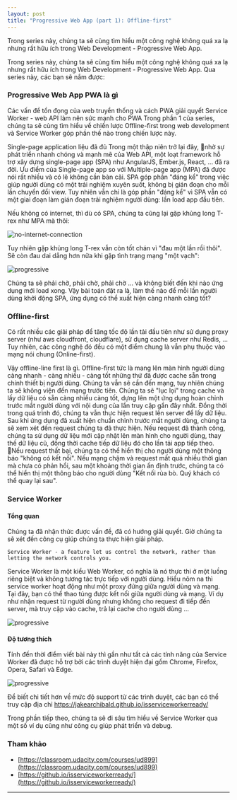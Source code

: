 ```yaml
---
layout: post
title: "Progressive Web App (part 1): Offline-first"
---
```


Trong series này, chúng ta sẽ cùng tìm hiểu một công nghệ không quá xa lạ nhưng rất hữu ích trong Web Development - Progressive Web App.

Trong series này, chúng ta sẽ cùng tìm hiểu một công nghệ không quá xa lạ nhưng rất hữu ích trong Web Development - Progressive Web App. Qua series này, các bạn sẽ nắm được:

### Progressive Web App PWA là gì

Các vấn đề tồn đọng của web truyền thống và cách PWA giải quyết
Service Worker - web API làm nên sức mạnh cho PWA
Trong phần 1 của series, chúng ta sẽ cùng tìm hiểu về chiến lược Offline-first trong web development và Service Worker góp phần thế nào trong chiến lược này.

Single-page application liệu đã đủ
Trong một thập niên trở lại đây, nhờ sự phát triển nhanh chóng và mạnh mẽ của Web API, một loạt framework hỗ trợ xây dựng single-page app (SPA) như AngularJS, Ember.js, React, ... đã ra đời. Ưu điểm của Single-page app so với Multiple-page app (MPA) đã được nói rất nhiều và có lẽ không cần bàn cãi. SPA góp phần "đáng kể" trong việc giúp người dùng có một trải nghiệm xuyên suốt, không bị gián đoạn cho mỗi lần chuyển đổi view. Tuy nhiên vẫn chỉ là góp phần "đáng kể" vì SPA vẫn có một giai đoạn làm gián đoạn trải nghiệm người dùng: lần load app đầu tiên.

Nếu không có internet, thì dù có SPA, chúng ta cũng lại gặp khủng long T-rex như MPA mà thôi:

![no-internet-connection](https://thinhdora.me/development/progressive-web-app-part-1-offline-first/www-google-com-vn-2018-07-21-10-03-56.jpg)

Tuy nhiên gặp khủng long T-rex vẫn còn tốt chán vì "đau một lần rồi thôi". Sẽ còn đau dai dẳng hơn nữa khi gặp tình trạng mạng "một vạch":

![progressive](https://thinhdora.me/development/progressive-web-app-part-1-offline-first/ain-amp-039-t-nobody-got-time-for-slow-wifi_o_2428207.jpg)

Chúng ta sẽ phải chờ, phải chờ, phải chờ ... và không biết đến khi nào ứng dụng mới load xong. Vậy bài toán đặt ra là, làm thế nào để mỗi lần người dùng khởi động SPA, ứng dụng có thể xuất hiện càng nhanh càng tốt?

### Offline-first

Có rất nhiều các giải pháp để tăng tốc độ lần tải đầu tiên như sử dụng proxy server (như aws cloudfront, cloudflare), sử dụng cache server như Redis, ... Tuy nhiên, các công nghệ đó đều có một điểm chung là vẫn phụ thuộc vào mạng nói chung (Online-first).

Vậy offline-line first là gì. Offline-first tức là mang lên màn hình người dùng càng nhanh - càng nhiều - càng tốt những thứ đã được cache sẵn trong chính thiết bị người dùng. Chúng ta vẫn sẽ cần đến mạng, tuy nhiên chúng ta sẽ không viện đến mạng trước tiên. Chúng ta sẽ "lục lọi" trong cache và lấy dữ liệu có sẵn càng nhiều càng tốt, dựng lên một ứng dụng hoàn chỉnh trước mắt người dùng với nội dung của lần truy cập gần đây nhất. Đồng thời trong quá trình đó, chúng ta vẫn thực hiện request lên server để lấy dữ liệu. Sau khi ứng dụng đã xuất hiện chuẩn chỉnh trước mắt người dùng, chúng ta sẽ xem xét đến request chúng ta đã thực hiện. Nếu request đã thành công, chúng ta sử dụng dữ liệu mới cập nhật lên màn hình cho người dùng, thay thế dữ liệu cũ, đồng thời cache tiếp dữ liệu đó cho lần tải app tiếp theo. Nếu request thất bại, chúng ta có thể hiển thị cho người dùng một thông báo "không có kết nối". Nếu mạng chậm và request mất quá nhiều thời gian mà chưa có phản hồi, sau một khoảng thời gian ấn định trước, chúng ta có thể hiển thị một thông báo cho người dùng "Kết nối rùa bò. Quý khách có thể quay lại sau".

### Service Worker

#### Tổng quan

Chúng ta đã nhận thức được vấn đề, đã có hướng giải quyết. Giờ chúng ta sẽ xét đến công cụ giúp chúng ta thực hiện giải pháp.

`
Service Worker - a feature let us control the network, rather than letting the network controls you.
`

Service Worker là một kiểu Web Worker, có nghĩa là nó thực thi ở một luồng riêng biệt và không tương tác trực tiếp với người dùng. Hiểu nôm na thì service worker hoạt động như một proxy đứng giữa người dùng và mạng. Tại đây, bạn có thể thao túng được kết nối giữa người dùng và mạng. Ví dụ như nhận request từ người dùng nhưng không cho request đi tiếp đến server, mà truy cập vào cache, trả lại cache cho người dùng ...

![progressive](https://thinhdora.me/development/progressive-web-app-part-1-offline-first/The-offline-cookbook-JakeArchibald-com-2018-07-22-22-15-36.jpg)

#### Độ tương thích

Tính đến thời điểm viết bài này thì gần như tất cả các tính năng của Service Worker đã được hỗ trợ bởi các trình duyệt hiện đại gồm Chrome, Firefox, Opera, Safari và Edge.

![progressive](https://thinhdora.me/development/progressive-web-app-part-1-offline-first/Is-service-worker-ready-2018-07-21-11-29-08.jpg)

Để biết chi tiết hơn về mức độ support từ các trình duyệt, các bạn có thể truy cập địa chỉ https://jakearchibald.github.io/isserviceworkerready/

Trong phần tiếp theo, chúng ta sẽ đi sâu tìm hiểu về Service Worker qua một số ví dụ cũng như công cụ giúp phát triển và debug.

### Tham khảo

- [https://classroom.udacity.com/courses/ud899](https://classroom.udacity.com/courses/ud899)
- [https://github.io/isserviceworkerready/](https://github.io/isserviceworkerready/)

---
